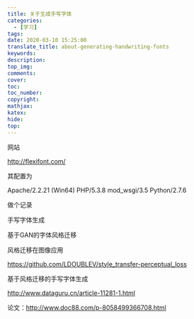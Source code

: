 ```yaml
---
title: 关于生成手写字体
categories:
  - [学习]
tags:
date: 2020-03-10 15:25:00
translate_title: about-generating-handwriting-fonts
keywords:
description:
top_img: 
comments:
cover: 
toc:
toc_number:
copyright:
mathjax:
katex:
hide:
top:
---
```

网站
http://flexifont.com/
其配置为
Apache/2.2.21 (Win64) PHP/5.3.8 mod_wsgi/3.5 Python/2.7.6

做个记录
手写字体生成
基于GAN的字体风格迁移

风格迁移在图像应用

https://github.com/LDOUBLEV/style_transfer-perceptual_loss

基于风格迁移的手写字体生成

http://www.dataguru.cn/article-11281-1.html

论文：http://www.doc88.com/p-8058499366708.html